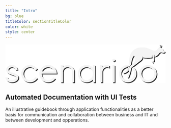 ```yaml
---
title: "Intro"
bg: blue
titleColor: sectionTitleColor
color: white
style: center
---
```

![Scenarioo](img/LogoScenariooWhite.png)

## Automated Documentation with UI Tests

An illustrative guidebook through application functionalities as a better basis for communication and collaboration between business and IT and between development and opperations.



